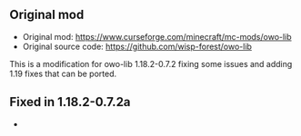 ## Original mod
  * Original mod: https://www.curseforge.com/minecraft/mc-mods/owo-lib
  * Original source code: https://github.com/wisp-forest/owo-lib

This is a modification for owo-lib 1.18.2-0.7.2 fixing some issues and adding 1.19 fixes that can be ported.

## Fixed in 1.18.2-0.7.2a
- 
